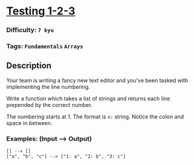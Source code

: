 # [Testing 1-2-3](https://www.codewars.com/kata/54bf85e3d5b56c7a05000cf9)

### Difficulty: `7 kyu`

### Tags: `Fundamentals` `Arrays`

## Description

Your team is writing a fancy new text editor and you've been tasked with implementing the line numbering.

Write a function which takes a list of strings and returns each line prepended by the correct number.

The numbering starts at 1. The format is `n:` string. Notice the colon and space in between.

### Examples: (Input --> Output)

```
[] --> []
["a", "b", "c"] --> ["1: a", "2: b", "3: c"]
```